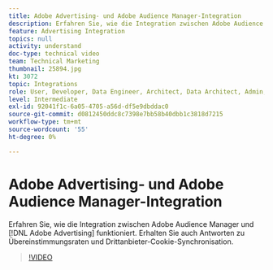 ```yaml
---
title: Adobe Advertising- und Adobe Audience Manager-Integration
description: Erfahren Sie, wie die Integration zwischen Adobe Audience Manager und Adobe Advertising funktioniert. Erhalten Sie auch Antworten zu Übereinstimmungsraten und Drittanbieter-Cookie-Synchronisation.
feature: Advertising Integration
topics: null
activity: understand
doc-type: technical video
team: Technical Marketing
thumbnail: 25894.jpg
kt: 3072
topic: Integrations
role: User, Developer, Data Engineer, Architect, Data Architect, Admin, Leader
level: Intermediate
exl-id: 92041f1c-6a05-4705-a56d-df5e9dbddac0
source-git-commit: d0812450ddc8c7398e7bb58b40dbb1c3818d7215
workflow-type: tm+mt
source-wordcount: '55'
ht-degree: 0%

---
```


# Adobe Advertising- und Adobe Audience Manager-Integration

Erfahren Sie, wie die Integration zwischen Adobe Audience Manager und [!DNL Adobe Advertising] funktioniert. Erhalten Sie auch Antworten zu Übereinstimmungsraten und Drittanbieter-Cookie-Synchronisation.

>[!VIDEO](https://video.tv.adobe.com/v/25894/?quality=12)
